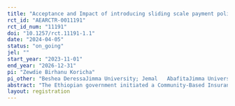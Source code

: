 ```yaml
---
title: "Acceptance and Impact of introducing sliding scale payment policy into CBHI in Ethiopia: Randomized controlled trial "
rct_id: "AEARCTR-0011191"
rct_id_num: "11191"
doi: "10.1257/rct.11191-1.1"
date: "2024-04-05"
status: "on_going"
jel: ""
start_year: "2023-11-01"
end_year: "2026-12-31"
pi: "Zewdie Birhanu Koricha"
pi_other: "Beshea DeressaJimma University; Jemal   AbafitaJimma University; Shabu  AbdulbariJimma University; Bikiltu AbdissaJimma University; Maria AlzuaCEDLAS, UNLP; Morankar SudhakarJimma University; Natalia CantetUniversity of South Carolina "
abstract: "The Ethiopian government initiated a Community-Based Insurance scheme (CBHI) in 2011 to enhance financial protection for the informal sector. As of 2020, 8.4 million households were enrolled in the scheme. However, one of the CBHI's challenges is that households contribute an equal amount of premium (flat-rate contribution in majority of the settings across the country) regardless of their economic status and ability to pay. This adversely affected the lower-income households, sustainability, and equity of the program. To address this challenge, a new policy initiative, a sliding scale (SS-CBHI) contribution system based on households’ economic status is under consideration. This study is intended to evaluate the impact of introducing the new policy initiative using a Randomized controlled trial (RCT).The new policy initiative will be implemented in both rural and urban areas of these regions. Randomization will be conducted at the district level. A total of 5200 households will participate in the study. Households in the control areas will continue paying fixed rates whereas the households in the treatment areas will pay differential rates based on socio-economic status.  "
layout: registration
---
```


